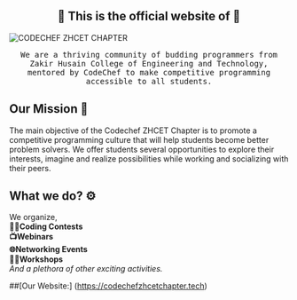 <h2 align="center"> 🔗 This is the official website of 🔗 <br/> </h2> 

![CODECHEF ZHCET CHAPTER](https://user-images.githubusercontent.com/96831851/151702117-fe4fe4fb-635f-40a3-ac37-a0dcf089d7cb.png)

<p align="center"> <samp>We are a thriving community of budding programmers from Zakir Husain College of Engineering and Technology, mentored by CodeChef to make competitive programming accessible to all students.
  </p>

  ## Our Mission 🎯  <br>
The main objective of the Codechef ZHCET Chapter is to promote a competitive programming culture that will help students become better problem solvers. We offer students several opportunities to explore their interests, imagine and realize possibilities while working and socializing with their peers. 
  
  ## What we do? ⚙️  <br>
  We organize, <br />
🧑‍💻**Coding Contests  <br />
📺Webinars  <br />
🌐Networking Events  <br />
👨‍🔧Workshops**  <br />
_And a plethora of other exciting activities._
  
  ##[Our Website:] (https://codechefzhcetchapter.tech)
  
